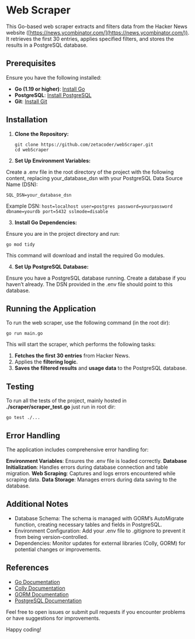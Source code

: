 # Web Scraper

This Go-based web scraper extracts and filters data from the Hacker News website ([https://news.ycombinator.com/](https://news.ycombinator.com/)). It retrieves the first 30 entries, applies specified filters, and stores the results in a PostgreSQL database.

## Prerequisites

Ensure you have the following installed:

- **Go (1.19 or higher)**: [Install Go](https://golang.org/doc/install)
- **PostgreSQL**: [Install PostgreSQL](https://www.postgresql.org/download/)
- **Git**: [Install Git](https://git-scm.com/book/en/v2/Getting-Started-Installing-Git)

## Installation

1. **Clone the Repository:**

   ```
   git clone https://github.com/zetacoder/webScraper.git
   cd webScraper
   ```

2. **Set Up Environment Variables:**

Create a .env file in the root directory of the project with the following content, replacing your_database_dsn with your PostgreSQL Data Source Name (DSN):
   
   ```
   SQL_DSN=your_database_dsn
   ```

   Example DSN: `host=localhost user=postgres password=yourpassword dbname=yourdb port=5432 sslmode=disable`



3. **Install Go Dependencies:**

Ensure you are in the project directory and run:

```
go mod tidy
```

This command will download and install the required Go modules.


4. **Set Up PostgreSQL Database:**

Ensure you have a PostgreSQL database running. Create a database if you haven’t already. The DSN provided in the .env file should point to this database.


## Running the Application

To run the web scraper, use the following command (in the root dir):

```
go run main.go
```
    
This will start the scraper, which performs the following tasks:

1. **Fetches the first 30 entries** from Hacker News.
2. Applies the **filtering logic**.
3. **Saves the filtered results** and **usage data** to the PostgreSQL database.


## Testing

To run all the tests of the project, mainly hosted in **./scraper/scraper_test.go** just run in root dir:

   ```
go test ./...
   ```
   

## Error Handling

The application includes comprehensive error handling for:

**Environment Variables**: Ensures the .env file is loaded correctly.
**Database Initialization**: Handles errors during database connection and table migration.
**Web Scraping**: Captures and logs errors encountered while scraping data.
**Data Storage**: Manages errors during data saving to the database.


## Additional Notes

* Database Schema: The schema is managed with GORM’s AutoMigrate function, creating necessary tables and fields in PostgreSQL.
* Environment Configuration: Add your .env file to .gitignore to prevent it from being version-controlled.
* Dependencies: Monitor updates for external libraries (Colly, GORM) for potential changes or improvements.


## References
* [Go Documentation](https://go.dev/)
* [Colly Documentation](https://github.com/gocolly/colly)
* [GORM Documentation](https://gorm.io/)
* [PostgreSQL Documentation](https://www.postgresql.org/docs/current/intro-whatis.html)

Feel free to open issues or submit pull requests if you encounter problems or have suggestions for improvements.

Happy coding!
